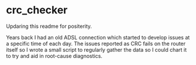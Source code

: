 # crc_checker

Updaring this readme for positerity.

Years back I had an old ADSL connection which started to develop issues at a specific time of each day.  The issues reported as CRC fails on the router itself so I wrote a small script to regularly gather the data so I could chart it to try and aid in root-cause diagnostics.
